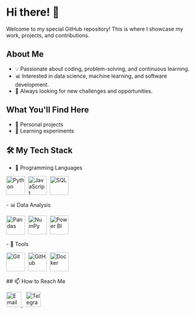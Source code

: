 # Hi there! 👋

Welcome to my special GitHub repository! This is where I showcase my work, projects, and contributions. 

## About Me
- 💡 Passionate about coding, problem-solving, and continuous learning.
- 📊 Interested in data science, machine learning, and software development.
- 🚀 Always looking for new challenges and opportunities.

## What You'll Find Here
- 🔹 Personal projects
- 🔹 Learning experiments

## 🛠 My Tech Stack
- 📌 Programming Languages
<p align="left"> <img src="https://cdn.jsdelivr.net/gh/devicons/devicon/icons/python/python-original.svg" title="Python" alt="Python" width="50" height="50"/>&nbsp; <img src="https://cdn.jsdelivr.net/gh/devicons/devicon/icons/javascript/javascript-original.svg" title="JavaScript" alt="JavaScript" width="50" height="50"/>&nbsp; <img src="https://cdn.jsdelivr.net/gh/devicons/devicon/icons/sqlite/sqlite-original.svg" title="SQL" alt="SQL" width="50" height="50"/>&nbsp; </p>
- 📊 Data Analysis
<p align="left"> <img src="https://cdn.jsdelivr.net/gh/devicons/devicon/icons/pandas/pandas-original.svg" title="Pandas" alt="Pandas" width="50" height="50"/>&nbsp; <img src="https://cdn.jsdelivr.net/gh/devicons/devicon/icons/numpy/numpy-original.svg" title="NumPy" alt="NumPy" width="50" height="50"/>&nbsp; <img src="https://upload.wikimedia.org/wikipedia/commons/8/8b/Power-bi-logo.png" title="Power BI" alt="Power BI" width="50" height="50"/>&nbsp; </p>
- 🔧 Tools
<p align="left"> <img src="https://cdn.jsdelivr.net/gh/devicons/devicon/icons/git/git-original.svg" title="Git" alt="Git" width="50" height="50"/>&nbsp; <img src="https://cdn.jsdelivr.net/gh/devicons/devicon/icons/github/github-original.svg" title="GitHub" alt="GitHub" width="50" height="50"/>&nbsp; <img src="https://cdn.jsdelivr.net/gh/devicons/devicon/icons/docker/docker-original.svg" title="Docker" alt="Docker" width="50" height="50"/>&nbsp; </p>
## 📫 How to Reach Me
<p align="left"> <a href="mailto:maxinuksub@gmail.com"> <img src="https://cdn-icons-png.flaticon.com/512/732/732200.png" title="Email" alt="Email" width="40" height="40"/> </a>&nbsp; <a href="https://t.me/maxinuk"> <img src="https://upload.wikimedia.org/wikipedia/commons/8/82/Telegram_logo.svg" title="Telegram" alt="Telegram" width="40" height="40"/> </a> </p>
